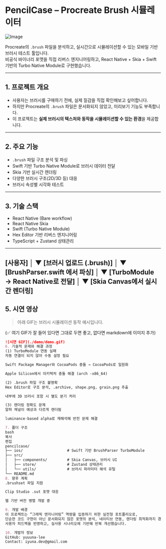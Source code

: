# PencilCase – Procreate Brush 시뮬레이터
![Image](https://github.com/user-attachments/assets/5af63baa-ed09-46c4-9d50-a1c964bdcd74)


Procreate의 `.brush` 파일을 분석하고, 실시간으로 시뮬레이션할 수 있는 모바일 기반 브러시 테스트 툴입니다.  
비공식 바이너리 포맷을 직접 리버스 엔지니어링하고, React Native + Skia + Swift 기반의 Turbo Native Module로 구현했습니다.

---

## 1. 프로젝트 개요

- 사용자는 브러시를 구매하기 전에, 실제 질감을 직접 확인해보고 싶어합니다.
- 하지만 Procreate의 `.brush` 파일은 문서화되지 않았고, 미리보기 기능도 부족합니다.
- 이 프로젝트는 **실제 브러시의 텍스처와 동작을 시뮬레이션할 수 있는 환경**을 제공합니다.

---

## 2. 주요 기능

- `.brush` 파일 구조 분석 및 파싱
- Swift 기반 Turbo Native Module로 브러시 데이터 전달
- Skia 기반 실시간 렌더링
- 다양한 브러시 구조(2D/3D 등) 대응
- 브러시 속성별 시각화 테스트

---

## 3. 기술 스택

- React Native (Bare workflow)
- React Native Skia
- Swift (Turbo Native Module)
- Hex Editor 기반 리버스 엔지니어링
- TypeScript + Zustand 상태관리

---

[사용자]
   │
   ▼
[브러시 업로드 (.brush)]
   │
   ▼
[BrushParser.swift 에서 파싱]
   │
   ▼
[TurboModule → React Native로 전달]
   │
   ▼
[Skia Canvas에서 실시간 렌더링]
---

## 5. 시연 영상

> 아래 GIF는 브러시 시뮬레이션 동작 예시입니다.

(✅ 여기 GIF가 잘 들어 있다면 그대로 두면 좋고, 없다면 markdown에 이미지 추가)

```md
![시연 GIF](./demo/demo.gif)
6. 기술적 문제와 해결 과정
(1) TurboModule 연동 실패
자동 연결이 되지 않아 수동 설정 필요

Swift Package Manager와 CocoaPods 충돌 → CocoaPods로 일원화

Apple Silicon에서 아키텍처 충돌 해결 (arch -x86_64)

(2) .brush 파일 구조 불명확
Hex Editor로 구조 분석, .archive, shape.png, grain.png 추출

내부에 3D 브러시 포함 시 별도 분기 처리

(3) 렌더링 정확도 문제
알파 채널이 예상과 다르게 렌더됨

luminance-based alpha로 재해석해 반전 문제 해결

7. 폴더 구조
bash
복사
편집
pencilcase/
├── ios/                    # Swift 기반 BrushParser TurboModule
├── src/
│   ├── components/         # Skia Canvas, 브러시 UI
│   ├── store/              # Zustand 상태관리
│   └── utils/              # 브러시 파라미터 해석 유틸
└── README.md
8. 향후 계획
.brushset 파일 지원

Clip Studio .sut 포맷 대응

웹 기반 버전 병렬 개발 중

9. 개발 배경
이 프로젝트는 “그래픽 엔지니어링” 역량을 입증하기 위한 실전형 포트폴리오로,
단순한 코드 구현이 아닌 문서화되지 않은 포맷의 분석, 네이티브 연동, 렌더링 최적화까지 경험한 과정을 담고 있습니다.
사용자 피드백을 반영하고, 실사용 시나리오에 기반해 반복 개선했습니다.

10. 개발자 정보
GitHub: yuuuna-lee
Contact: iyuna.dev@gmail.com
